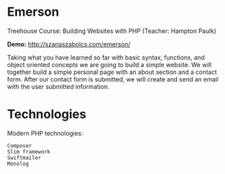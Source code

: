 # Emerson
Treehouse Course: Building Websites with PHP (Teacher: Hampton Paulk)

**Demo:** http://szanaszabolcs.com/emerson/

Taking what you have learned so far with basic syntax, functions, and object oriented concepts we are going to build a simple website. We will together build a simple personal page with an about section and a contact form. After our contact form is submitted, we will create and send an email with the user submitted information.

# Technologies
Modern PHP technologies:
```
Composer
Slim framework
Swiftmailer
Monolog
```
